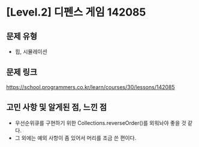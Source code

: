 # [Level.2] 디펜스 게임 142085

## 문제 유형
- 힙, 시뮬레이션

## 문제 링크
https://school.programmers.co.kr/learn/courses/30/lessons/142085

## 고민 사항 및 알게된 점, 느낀 점
- 우선순위큐를 구현하기 위한 Collections.reverseOrder()를 외워놔야 좋을 것 같다.
- 그 외에는 예외 사항이 좀 있어서 머리를 조금 쓴 편이다.
  
